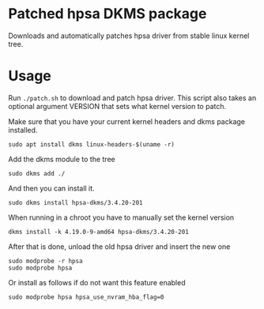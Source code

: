 # Patched hpsa DKMS package

Downloads and automatically patches hpsa driver from stable linux kernel tree.

# Usage

Run `./patch.sh` to download and patch hpsa driver. This script also takes an
optional argument VERSION that sets what kernel version to patch.

Make sure that you have your current kernel headers and dkms package installed.

    sudo apt install dkms linux-headers-$(uname -r)

Add the dkms module to the tree

    sudo dkms add ./

And then you can install it.

    sudo dkms install hpsa-dkms/3.4.20-201

When running in a chroot you have to manually set the kernel version

    dkms install -k 4.19.0-9-amd64 hpsa-dkms/3.4.20-201

After that is done, unload the old hpsa driver and insert the new one

    sudo modprobe -r hpsa
    sudo modprobe hpsa

Or install as follows if do not want this feature enabled

    sudo modprobe hpsa hpsa_use_nvram_hba_flag=0
